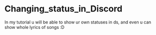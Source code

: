 # Changing_status_in_Discord
In my tutorial u will be able to show ur own statuses in ds, and even u can show whole lyrics of songs :D
